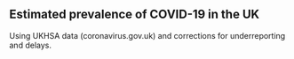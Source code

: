 ## Estimated prevalence of COVID-19 in the UK

Using UKHSA data (coronavirus.gov.uk) and corrections for underreporting and delays.
